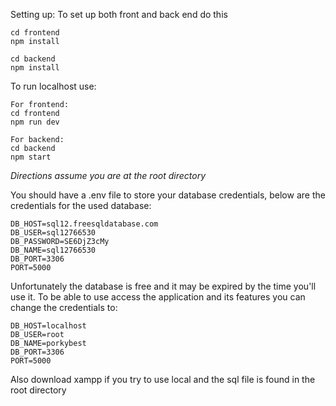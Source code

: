 Setting up:
To set up both front and back end do this
```
cd frontend
npm install

cd backend
npm install
```

To run localhost use:
```
For frontend:
cd frontend
npm run dev

For backend:
cd backend
npm start
```
*Directions assume you are at the root directory*


You should have a .env file to store your database credentials, below are the credentials for the used database:
```
DB_HOST=sql12.freesqldatabase.com
DB_USER=sql12766530
DB_PASSWORD=SE6DjZ3cMy
DB_NAME=sql12766530
DB_PORT=3306
PORT=5000
```
Unfortunately the database is free and it may be expired by the time you'll use it.
To be able to use access the application and its features you can change the credentials to:
```
DB_HOST=localhost
DB_USER=root
DB_NAME=porkybest
DB_PORT=3306
PORT=5000
```
Also download xampp if you try to use local and the sql file is found in the root directory
